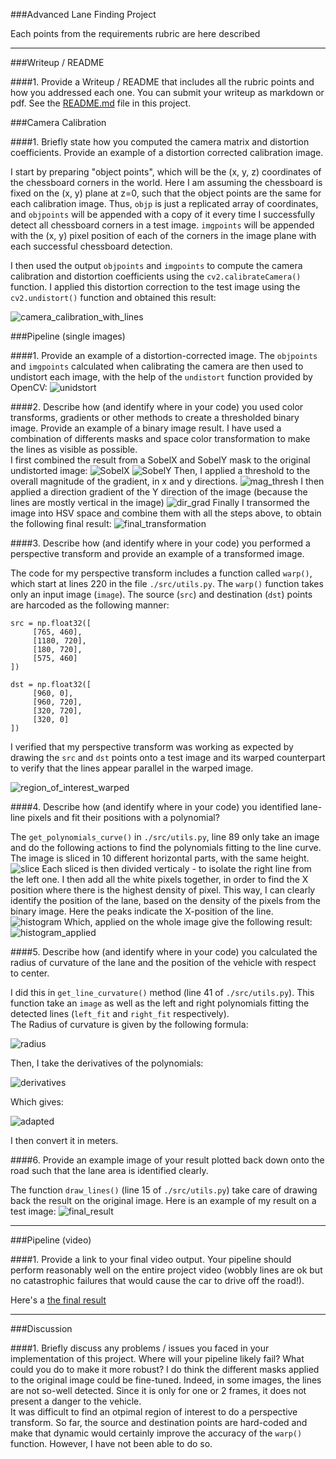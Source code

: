 ###Advanced Lane Finding Project

Each points from the requirements rubric are here described

---
###Writeup / README

####1. Provide a Writeup / README that includes all the rubric points and how you addressed each one.  You can submit your writeup as markdown or pdf.
See the [README.md](https://github.com/Mornor/CarND-Advanced-Lane-Lines/blob/master/README.md) file in this project. 

###Camera Calibration

####1. Briefly state how you computed the camera matrix and distortion coefficients. Provide an example of a distortion corrected calibration image.

I start by preparing "object points", which will be the (x, y, z) coordinates of the chessboard corners in the world. Here I am assuming the chessboard is fixed on the (x, y) plane at z=0, such that the object points are the same for each calibration image.  Thus, `objp` is just a replicated array of coordinates, and `objpoints` will be appended with a copy of it every time I successfully detect all chessboard corners in a test image.  `imgpoints` will be appended with the (x, y) pixel position of each of the corners in the image plane with each successful chessboard detection.  

I then used the output `objpoints` and `imgpoints` to compute the camera calibration and distortion coefficients using the `cv2.calibrateCamera()` function.  I applied this distortion correction to the test image using the `cv2.undistort()` function and obtained this result: 

![camera_calibration_with_lines](./output_images/camera_cal_with_lines.png)

###Pipeline (single images)

####1. Provide an example of a distortion-corrected image.
The `objpoints` and `imgpoints` calculated when calibrating the camera are then used to undistort each image, with the help of the 
`undistort` function provided by OpenCV: 
![unidstort](./output_images/undistort_test.png)

####2. Describe how (and identify where in your code) you used color transforms, gradients or other methods to create a thresholded binary image.  Provide an example of a binary image result.
I have used a combination of differents masks and space color transformation to make the lines as visible as possible. <br>
I first combined the result from a SobelX and SobelY mask to the original undistorted image: 
![SobelX](./output_images/sobelX.png)
![SobelY](./output_images/sobelY.png)
Then, I applied a threshold to the overall magnitude of the gradient, in x and y directions.
![mag_thresh](./output_images/mag_thresh.png)
I then applied a direction gradient of the Y direction of the image (because the lines are mostly vertical in the image) 
![dir_grad](./output_images/dir_grad.png)
Finally I transormed the image into HSV space and combine them with all the steps above, to obtain the following final result: 
![final_transformation](./output_images/combined_thresh_and_color_space.png)

####3. Describe how (and identify where in your code) you performed a perspective transform and provide an example of a transformed image.

The code for my perspective transform includes a function called `warp()`, which start at lines 220 in the file `./src/utils.py`.  The `warp()` function takes only an input image (`image`). The source (`src`) and destination (`dst`) points are harcoded as the following manner: 

```
src = np.float32([
	 [765, 460],   
	 [1180, 720], 
	 [180, 720],  
	 [575, 460] 	
])  	

dst = np.float32([
	 [960, 0],    	
	 [960, 720], 
	 [320, 720],  
	 [320, 0]  	
])

```
I verified that my perspective transform was working as expected by drawing the `src` and `dst` points onto a test image and its warped counterpart to verify that the lines appear parallel in the warped image.

![region_of_interest_warped](./output_images/region_of_interest_warped.png)

####4. Describe how (and identify where in your code) you identified lane-line pixels and fit their positions with a polynomial?

The `get_polynomials_curve()` in `./src/utils.py`, line 89 only take an image and do the following actions to find the polynomials fitting to the line curve. 
The image is sliced in 10 different horizontal parts, with the same height. <br>
![slice](./output_images/slice.png)
Each sliced is then divided verticaly - to isolate the right line from the left one. 
I then add all the white pixels together, in order to find the X position where there is the highest density of pixel. This way, I can clearly identify the position of the lane, based on the density of the pixels from the binary image. Here the peaks indicate the X-position of the line. 
![histogram](./output_images/histogram.png)
Which, applied on the whole image give the following result: 
![histogram_applied](./output_images/detect_lines_curvature.png)

####5. Describe how (and identify where in your code) you calculated the radius of curvature of the lane and the position of the vehicle with respect to center.

I did this in `get_line_curvature()` method (line 41 of `./src/utils.py`). This function take an `image` as well as the left and right polynomials fitting the detected lines (`left_fit` and `right_fit` respectively). <br>
The Radius of curvature is given by the following formula: 

![radius](./output_images/radius_normal.png)

Then, I take the derivatives of the polynomials: 

![derivatives](./output_images/derivatives.png)

Which gives: 

![adapted](./output_images/radius_adapted.png)

I then convert it in meters. 

####6. Provide an example image of your result plotted back down onto the road such that the lane area is identified clearly.

The function `draw_lines()` (line 15 of `./src/utils.py`) take care of drawing back the result on the original image.  Here is an example of my result on a test image:
![final_result](./output_images/final_result.png) 

---

###Pipeline (video)

####1. Provide a link to your final video output.  Your pipeline should perform reasonably well on the entire project video (wobbly lines are ok but no catastrophic failures that would cause the car to drive off the road!).

Here's a [the final result](./output.mp4)

---

###Discussion

####1. Briefly discuss any problems / issues you faced in your implementation of this project.  Where will your pipeline likely fail?  What could you do to make it more robust?
I do think the different masks applied to the original image could be fine-tuned. Indeed, in some images, the lines are not so-well detected. Since it is only for one or 2 frames, it does not present a danger to the vehicle. <br>
It was difficult to find an otpimal region of interest to do a perspective transform. So far, the source and destination points are hard-coded and make that dynamic would certainly improve the accuracy of the `warp()` function. However, I have not been able to do so.  

